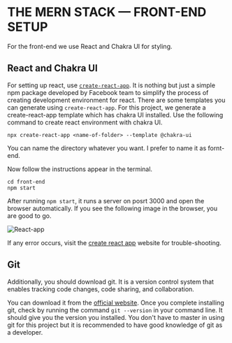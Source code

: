 # THE **MERN** STACK — FRONT-END SETUP

For the front-end we use React and Chakra UI for styling.

## React and Chakra UI

For setting up react, use [`create-react-app`](https://create-react-app.dev). It is nothing but just a simple npm package developed by Facebook team to simplify the process of creating development environment for react. There are some templates you can generate using `create-react-app`. For this project, we generate a create-react-app template which has chakra UI installed. Use the following command to create react environment with chakra UI.

```
npx create-react-app <name-of-folder> --template @chakra-ui
```

You can name the directory whatever you want. I prefer to name it as fornt-end.

Now follow the instructions appear in the terminal.

```
cd front-end
npm start
```

After running `npm start`, it runs a server on posrt 3000 and open the browser automatically. If you see the following image in the browser, you are good to go. 

![React-app]()

If any error occurs, visit the [create react app](https://create-react-app.dev) website for trouble-shooting.

## Git

Additionally, you should download git. It is a version control system that enables tracking code changes, code sharing, and collaboration.

You can download it from the [official website](https://git-scm.com/downloads). Once you complete installing git, check by running the command `git --version` in your command line. It should give you the version you installed. You don't have to master in using git for this project but it is recommended to have good knowledge of git as a developer.
